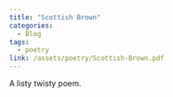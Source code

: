 ```yaml
---
title: "Scottish Brown"
categories:
  - Blog
tags:
  - poetry
link: /assets/poetry/Scottish-Brown.pdf
---
```

A listy twisty poem.
